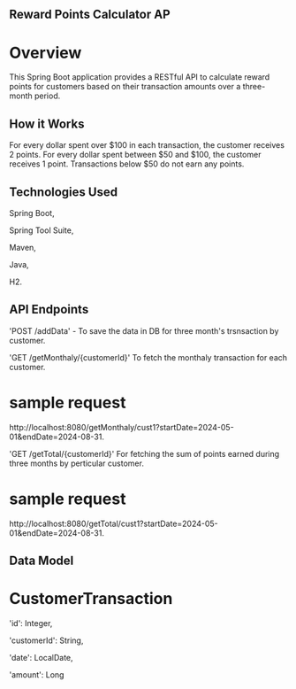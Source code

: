 ## Reward Points Calculator AP ##
# Overview #
This Spring Boot application provides a RESTful API to calculate reward points for customers based on their transaction amounts over a three-month period.

## How it Works
For every dollar spent over $100 in each transaction, the customer receives 2 points.
For every dollar spent between $50 and $100, the customer receives 1 point.
Transactions below $50 do not earn any points.

## Technologies Used
Spring Boot,

Spring Tool Suite,

Maven,

Java,

H2.

## API Endpoints
'POST /addData' - To save the data in DB for three month's trsnsaction by customer.

'GET /getMonthaly/{customerId}' To fetch the monthaly transaction for each customer.

# sample request
http://localhost:8080/getMonthaly/cust1?startDate=2024-05-01&endDate=2024-08-31.

'GET /getTotal/{customerId}' For fetching the sum of points earned during three months by perticular customer.

# sample request
http://localhost:8080/getTotal/cust1?startDate=2024-05-01&endDate=2024-08-31.

## Data Model
# CustomerTransaction
'id': Integer,

'customerId': String,

'date': LocalDate,

'amount': Long
